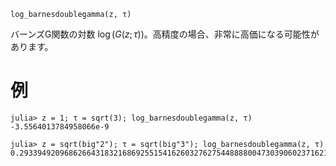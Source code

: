 ```
log_barnesdoublegamma(z, τ)
```

バーンズG関数の対数 $\log(G(z; τ))$。高精度の場合、非常に高価になる可能性があります。

# 例

```jldoctest
julia> z = 1; τ = sqrt(3); log_barnesdoublegamma(z, τ)
-3.5564013784958066e-9

julia> z = sqrt(big"2"); τ = sqrt(big"3"); log_barnesdoublegamma(z, τ)
0.293394920968626643183216869255154162603276275448888004730390602371621786480874
```
